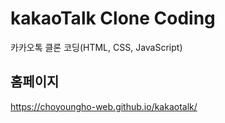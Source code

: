 # kakaoTalk Clone Coding

카카오톡 클론 코딩(HTML, CSS, JavaScript)

## 홈페이지

https://choyoungho-web.github.io/kakaotalk/
